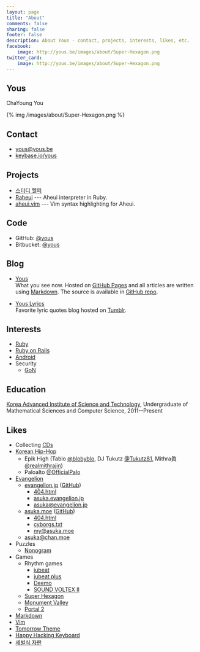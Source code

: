 ```yaml
---
layout: page
title: "About"
comments: false
sharing: false
footer: false
description: About Yous - contact, projects, interests, likes, etc.
facebook:
    image: http://yous.be/images/about/Super-Hexagon.png
twitter_card:
    image: http://yous.be/images/about/Super-Hexagon.png
---
```


## <a id="yous"></a>Yous

ChaYoung You

{% img /images/about/Super-Hexagon.png %}

## <a id="contact"></a>Contact

- <yous@yous.be>
- [keybase.io/yous](https://keybase.io/yous)

## <a id="projects"></a>Projects

- [스터디 헬퍼](https://play.google.com/store/apps/details?id=kr.co.tamseng.StudyHelper)
- [Raheui](https://github.com/yous/raheui) --- Aheui interpreter in Ruby.
- [aheui.vim](https://github.com/yous/aheui.vim) --- Vim syntax highlighting for Aheui.

## <a id="code"></a>Code

- GitHub: [@yous](https://github.com/yous)
- Bitbucket: [@yous](https://bitbucket.org/yous)

## <a id="blog"></a>Blog

- [Yous](http://yous.be)  
    What you see now. Hosted on [GitHub Pages][] and all articles are written using [Markdown][]. The source is available in [GitHub repo][].

[GitHub Pages]: http://pages.github.com
[Markdown]: http://daringfireball.net/projects/markdown/
[GitHub repo]: https://github.com/yous/yous.github.io

- [Yous Lyrics](http://lyrics.yous.be)  
    Favorite lyric quotes blog hosted on [Tumblr](https://www.tumblr.com).

## <a id="interests"></a>Interests

- [Ruby](https://www.ruby-lang.org)
- [Ruby on Rails](http://rubyonrails.org)
- [Android](http://www.android.com)
- Security
    - [GoN](http://gon.kaist.ac.kr)

## <a id="education"></a>Education

[Korea Advanced Institute of Science and Technology](http://www.kaist.ac.kr), Undergraduate of Mathematical Sciences and Computer Science, 2011--Present

## <a id="likes"></a>Likes

- Collecting [CDs](/about/cds)
- [Korean Hip-Hop](http://hiphopplaya.com)
    - Epik High (Tablo [@blobyblo][], DJ Tukutz [@Tukutz81][], Mithra眞 [@realmithrajin][])
    - Paloalto [@OfficialPalo][]
- [Evangelion](http://www.evangelion.co.jp)
    - [evangelion.jp](http://evangelion.jp) ([GitHub](https://github.com/yous/evangelion.jp))
        - [404.html](http://evangelion.jp/404.html)
        - [asuka.evangelion.jp](http://asuka.evangelion.jp)
        - <asuka@evangelion.jp>
    - [asuka.moe](http://asuka.moe) ([GitHub](https://github.com/yous/asuka.moe))
        - [404.html](http://asuka.moe/404.html)
        - [cyborgs.txt](http://asuka.moe/cyborgs.txt)
        - <my@asuka.moe>
    - <asuka@chan.moe>
- Puzzles
    - [Nonogram](http://en.wikipedia.org/wiki/Nonogram)
- Games
    - Rhythm games
        - [jubeat](http://s.ubit.info/yous)
        - [jubeat plus](https://itunes.apple.com/jp/app/jubeat-plus/id395192484?mt=8)
        - [Deemo](http://www.rayark.com/g/deemo/)
        - [SOUND VOLTEX II](http://p.eagate.573.jp/game/sdvx/ii/p/)
    - [Super Hexagon](http://superhexagon.com)
    - [Monument Valley](http://www.monumentvalleygame.com)
    - [Portal 2](http://www.thinkwithportals.com)
- [Markdown][]
- [Vim](http://www.vim.org)
- [Tomorrow Theme](https://github.com/chriskempson/tomorrow-theme)
- [Happy Hacking Keyboard](http://www.pfu.fujitsu.com/hhkeyboard/)
- [세벌식 자판](http://ko.wikipedia.org/wiki/세벌식_자판)

[@blobyblo]: https://twitter.com/blobyblo
[@Tukutz81]: https://twitter.com/Tukutz81
[@realmithrajin]: https://twitter.com/realmithrajin
[@OfficialPalo]: https://twitter.com/OfficialPalo
